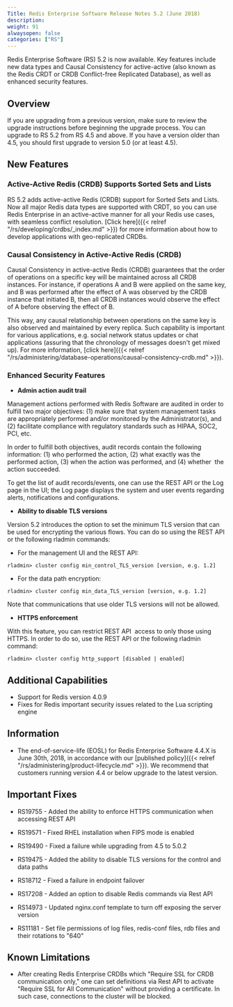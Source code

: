 ```yaml
---
Title: Redis Enterprise Software Release Notes 5.2 (June 2018)
description:
weight: 91
alwaysopen: false
categories: ["RS"]
---
```

Redis Enterprise Software (RS) 5.2 is now available. Key features
include new data types and Causal Consistency for active-active (also
known as the Redis CRDT or CRDB Conflict-free Replicated Database), as
well as enhanced security features.

## Overview

If you are upgrading from a previous version, make sure to review the
upgrade instructions before beginning the upgrade process. You can
upgrade to RS 5.2 from RS 4.5 and above. If you have a version older
than 4.5, you should first upgrade to version 5.0 (or at least
4.5).

## New Features

### Active-Active Redis (CRDB) Supports Sorted Sets and Lists

RS 5.2 adds active-active Redis (CRDB) support for Sorted Sets and
Lists. Now all major Redis data types are supported with CRDT, so you
can use Redis Enterprise in an active-active manner for all your Redis
use cases, with seamless conflict resolution. [Click here]({{< relref "/rs/developing/crdbs/_index.md" >}})
for more information about how to develop applications with
geo-replicated CRDBs.

### Causal Consistency in Active-Active Redis (CRDB)

Causal Consistency in active-active Redis (CRDB) guarantees that the
order of operations on a specific key will be maintained across all CRDB
instances. For instance, if operations A and B were applied on the same
key, and B was performed after the effect of A was observed by the CRDB
instance that initiated B, then all CRDB instances would observe the
effect of A before observing the effect of B.

This way, any causal relationship between operations on the same key is
also observed and maintained by every replica. Such capability is
important for various applications, e.g. social network status updates
or chat applications (assuring that the chronology of messages doesn't
get mixed up). For more information, [click
here]({{< relref "/rs/administering/database-operations/causal-consistency-crdb.md" >}}).

### Enhanced Security Features

- **Admin action audit trail**

Management actions performed with Redis Software are audited in order
to fulfill two major objectives: (1) make sure that system management tasks
are appropriately performed and/or monitored by the Administrator(s),
and (2) facilitate compliance with regulatory standards such as HIPAA,
SOC2, PCI, etc.

In order to fulfill both objectives, audit records contain the
following information: (1) who performed the action, (2) what exactly
was the performed action, (3) when the action was performed, and (4)
whether  the action succeeded.

To get the list of audit records/events, one can use the REST API or
the Log page in the UI; the Log page displays the system and user events
regarding alerts, notifications and
configurations.

- **Ability to disable TLS versions**

Version 5.2 introduces the option to set the minimum TLS version that
can be used for encrypting the various flows. You can do so using the
REST API or the following rladmin commands:

- For the management UI and the REST API:

```src
rladmin> cluster config min_control_TLS_version [version, e.g. 1.2]
```

- For the data path encryption:

```src
rladmin> cluster config min_data_TLS_version [version, e.g. 1.2]
```

Note that communications that use older TLS versions will not be
allowed.

- **HTTPS enforcement**

With this feature, you can restrict REST API  access to only those
using HTTPS. In order to do so, use the REST API or the following
rladmin command:

```src
rladmin> cluster config http_support [disabled | enabled]
```

## Additional Capabilities

- Support for Redis version 4.0.9
- Fixes for Redis important security issues related to the Lua
    scripting engine

## Information

- The end-of-service-life (EOSL) for Redis Enterprise Software 4.4.X
    is June 30th, 2018, in accordance with our [published
    policy]({{< relref "/rs/administering/product-lifecycle.md" >}}).
    We recommend that customers running version 4.4 or below
    upgrade to the latest version.

## Important Fixes

- RS19755 - Added the ability to enforce HTTPS communication when
    accessing REST API
- RS19571 - Fixed RHEL installation when FIPS mode is
    enabled
- RS19490 - Fixed a failure while upgrading from 4.5 to
    5.0.2
- RS19475 - Added the ability to disable TLS versions for the
    control and data paths
- RS18712 - Fixed a failure in endpoint failover

- RS17208 - Added an option to disable Redis commands via Rest
    API
- RS14973 - Updated nginx.conf template to turn off exposing the
    server version
- RS11181 - Set file permissions of log files, redis-conf files, rdb
    files and their rotations to "640"

## Known Limitations

- After creating Redis Enterprise CRDBs which "Require SSL for CRDB
    communication only," one can set definitions via Rest API to
    activate "Require SSL for All Communication" without providing a
    certificate. In such case, connections to the cluster will be
    blocked.
